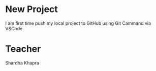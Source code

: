 # New Project

I am first time push my local project to GitHub using Git Cammand via VSCode

# Teacher
Shardha Khapra 